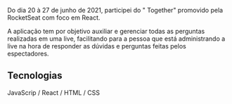 Do dia 20 à 27 de junho de 2021, participei do "<nlw/> Together" promovido pela RocketSeat com foco em React. 

A aplicação tem por objetivo auxiliar e gerenciar todas as perguntas realizadas em uma live, facilitando para 
a pessoa que está administrando a live na hora de responder as dúvidas e perguntas feitas pelos espectadores.

## Tecnologias

JavaScrip / React / HTML / CSS
